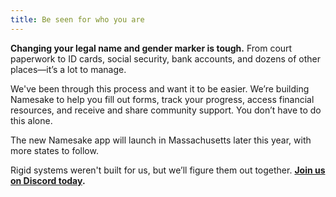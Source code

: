 ```yaml
---
title: Be seen for who you are
---
```


**Changing your legal name and gender marker is tough.** From court paperwork to ID cards, social security, bank accounts, and dozens of other places—it’s a lot to manage.

We've been through this process and want it to be easier. We’re building Namesake to help you fill out forms, track your progress, access financial resources, and receive and share community support. You don’t have to do this alone.

The new Namesake app will launch in Massachusetts later this year, with more states to follow.

Rigid systems weren't built for us, but we’ll figure them out together. **[Join us on Discord today](/chat).**
